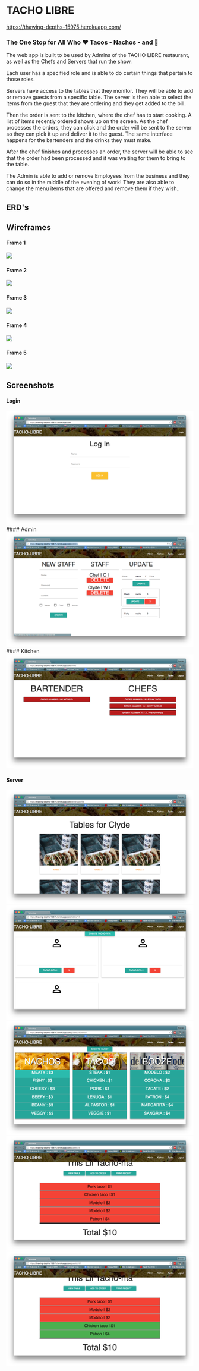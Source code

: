 # TACHO LIBRE
https://thawing-depths-15975.herokuapp.com/

### The One Stop for All Who :heart: Tacos - Nachos - and :beers:

The web app is built to be used by Admins of the TACHO LIBRE restaurant, as well as the Chefs and Servers that run the show.

Each user has a specified role and is able to do certain things that pertain to those roles.

Servers have access to the tables that they monitor. They will be able to add or remove guests from a specific table. The server is then able to select the items from the guest that they are ordering and they get added to the bill.

Then the order is sent to the kitchen, where the chef has to start cooking. A list of items recently ordered shows up on the screen. As the chef processes the orders, they can click and the order will be sent to the server so they can pick it up and deliver it to the guest. The same interface happens for the bartenders and the drinks they must make.

After the chef finishes and processes an order, the server will be able to see that the order had been processed and it was waiting for them to bring to the table.

The Admin is able to add or remove Employees from the business and they can do so in the middle of the evening of work! They are also able to change the menu items that are offered and remove them if they wish..


## ERD's

## Wireframes
#### Frame 1
<img src='app/assests/images/frame1.jpg'>

#### Frame 2
<img src='app/assests/images/frame2.jpg'>

#### Frame 3
<img src='app/assests/images/frame3.jpg'>

#### Frame 4
<img src='app/assests/images/frame4.jpg'>

#### Frame 5
<img src='app/assests/images/frame5.jpg'>


## Screenshots
#### Login
<img src='app/assets/images/loginscreenshot.png'>
#### Admin
<img src='app/assets/images/adminscreenshot.png'>
#### Kitchen
<img src='app/assets/images/kitchenscreenshot.png'>

#### Server
<img src='app/assets/images/serverscreenshot.png'>

<img src='app/assets/images/serverstable.png'>

<img src='app/assets/images/orderfromall.png'>

<img src='app/assets/images/ordersarein.png'>

<img src='app/assets/images/couplehavebeenprocessed.png'>
